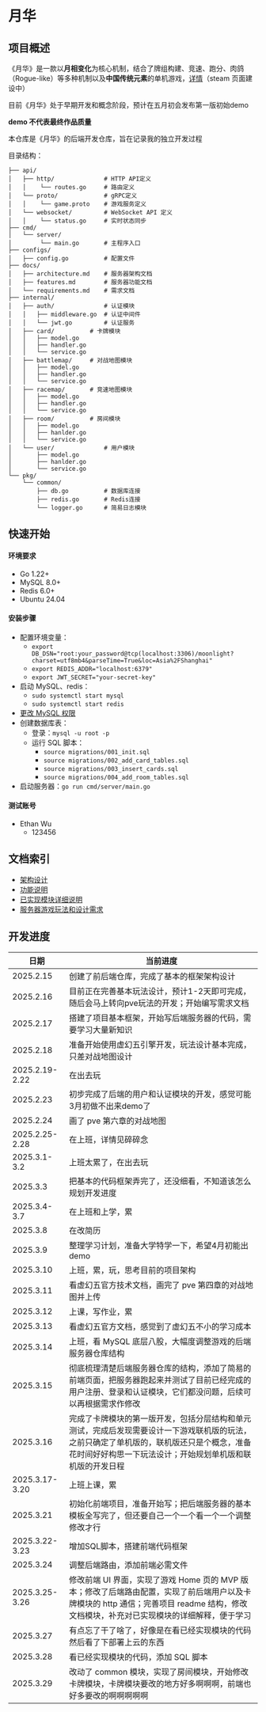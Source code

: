 # 月华

## 项目概述
《月华》是一款以**月相变化**为核心机制，结合了牌组构建、竞速、跑分、肉鸽（Rogue-like）等多种机制以及**中国传统元素**的单机游戏，[详情]()（steam 页面建设中）

目前《月华》处于早期开发和概念阶段，预计在五月初会发布第一版初始demo

**demo 不代表最终作品质量**

本仓库是《月华》的后端开发仓库，旨在记录我的独立开发过程

目录结构：

    ├── api/                    
    │   ├── http/              # HTTP API定义
    │   │    └── routes.go     # 路由定义
    │   └── proto/             # gRPC定义
    │   │    └── game.proto    # 游戏服务定义
    │   └── websocket/         # WebSocket API 定义
    │   │    └── status.go     # 实时状态同步
    ├── cmd/                   
    │   └── server/           
    │        └── main.go       # 主程序入口
    ├── configs/               
    │   ├── config.go          # 配置文件
    ├── docs/                  
    │   ├── architecture.md    # 服务器架构文档
    │   ├── features.md        # 服务器功能文档
    │   └── requirements.md    # 需求文档
    ├── internal/              
    │   ├── auth/              # 认证模块
    │   │   ├── middleware.go  # 认证中间件
    │   │   └── jwt.go         # 认证服务        
    │   ├── card/          # 卡牌模块
    │   │   ├── model.go 
    │   │   ├── handler.go  
    │   │   └── service.go
    │   ├── battlemap/     # 对战地图模块
    │   │   ├── model.go
    │   │   ├── handler.go 
    │   │   └── service.go 
    │   ├── racemap/       # 竞速地图模块
    │   │   ├── model.go
    │   │   ├── handler.go
    │   │   └── service.go 
    │   ├── room/          # 房间模块
    │   │   ├── model.go
    │   │   ├── hanlder.go
    │   │   └── service.go
    │   └── user/              # 用户模块
    │       ├── model.go    
    │       ├── hanlder.go     
    │       └── service.go   
    └── pkg/                  
        └── common/           
            ├── db.go          # 数据库连接
            ├── redis.go       # Redis连接
            └── logger.go      # 简易日志模块

## 快速开始
#### 环境要求

* Go 1.22+
* MySQL 8.0+
* Redis 6.0+
* Ubuntu 24.04

#### 安装步骤

* 配置环境变量：
    * `export DB_DSN="root:your_password@tcp(localhost:3306)/moonlight?charset=utf8mb4&parseTime=True&loc=Asia%2FShanghai"`
    * `export REDIS_ADDR="localhost:6379"`
    * `export JWT_SECRET="your-secret-key"`
* 启动 MySQL、redis：
    * `sudo systemctl start mysql`
    * `sudo systemctl start redis`
* [更改 MySQL 权限](https://github.com/EthanQC/my-learning-record/blob/main/database/FAQ.md)
* 创建数据库表：
    * 登录：`mysql -u root -p`
    * 运行 SQL 脚本：
        * `source migrations/001_init.sql`
        * `source migrations/002_add_card_tables.sql`
        * `source migrations/003_insert_cards.sql`
        * `source migrations/004_add_room_tables.sql`
* 启动服务器：`go run cmd/server/main.go`

#### 测试账号
* Ethan Wu
    * 123456

## 文档索引
* [架构设计](https://github.com/EthanQC/back-end-server-for-Moonlight-Radiance/blob/main/docs/architecture.md)
* [功能说明](https://github.com/EthanQC/back-end-server-for-Moonlight-Radiance/blob/main/docs/features.md)
* [已实现模块详细说明](https://github.com/EthanQC/back-end-server-for-Moonlight-Radiance/blob/main/docs/implemented.md)
* [服务器游戏玩法和设计需求](https://github.com/EthanQC/back-end-server-for-Moonlight-Radiance/blob/main/docs/requirements.md)

## 开发进度
| 日期 | 当前进度 |
| ------- | ------- |
| 2025.2.15 | 创建了前后端仓库，完成了基本的框架架构设计 |
| 2025.2.16 | 目前正在完善基本玩法设计，预计1-2天即可完成，随后会马上转向pve玩法的开发；开始编写需求文档 |
| 2025.2.17 | 搭建了项目基本框架，开始写后端服务器的代码，需要学习大量新知识 |
| 2025.2.18 | 准备开始使用虚幻五引擎开发，玩法设计基本完成，只差对战地图设计 |
| 2025.2.19-2.22 | 在出去玩 |
| 2025.2.23 | 初步完成了后端的用户和认证模块的开发，感觉可能3月初做不出来demo了 |
| 2025.2.24 | 画了 pve 第六章的对战地图 |
| 2025.2.25-2.28 | 在上班，详情见碎碎念 |
| 2025.3.1-3.2 | 上班太累了，在出去玩 |
| 2025.3.3 | 把基本的代码框架弄完了，还没细看，不知道该怎么规划开发进度 |
| 2025.3.4-3.7 | 在上班和上学，累 |
| 2025.3.8 | 在改简历 |
| 2025.3.9 | 整理学习计划，准备大学特学一下，希望4月初能出 demo |
| 2025.3.10 | 上班，累，玩，思考目前的项目架构 |
| 2025.3.11 | 看虚幻五官方技术文档，画完了 pve 第四章的对战地图并上传 |
| 2025.3.12 | 上课，写作业，累 |
| 2025.3.13 | 看虚幻五官方文档，感觉到了虚幻五不小的学习成本 |
| 2025.3.14 | 上班，看 MySQL 底层八股，大幅度调整游戏的后端服务器仓库结构 |
| 2025.3.15 | 彻底梳理清楚后端服务器仓库的结构，添加了简易的前端页面，把服务器跑起来并测试了目前已经完成的用户注册、登录和认证模块，它们都没问题，后续可以再根据需求作修改 |
| 2025.3.16 | 完成了卡牌模块的第一版开发，包括分层结构和单元测试，完成后发现需要设计一下游戏联机版的玩法，之前只确定了单机版的，联机版还只是个概念，准备花时间好好构思一下玩法设计；开始规划单机版和联机版的开发日程 |
| 2025.3.17-3.20 | 上班上课，累 |
| 2025.3.21 | 初始化前端项目，准备开始写；把后端服务器的基本模板全写完了，但还要自己一个一个看一个一个调整修改才行 |
| 2025.3.22-3.23 | 增加SQL脚本，搭建前端代码框架 |
| 2025.3.24 | 调整后端路由，添加前端必需文件 |
| 2025.3.25-3.26 | 修改前端 UI 界面，实现了游戏 Home 页的 MVP 版本；修改了后端路由配置，实现了前后端用户以及卡牌模块的 http 通信；完善项目 readme 结构，修改文档模块，补充对已实现模块的详细解释，便于学习 |
| 2025.3.27 | 有点忘了干了啥了，好像是在看已经实现模块的代码然后看了下部署上云的东西 |
| 2025.3.28 | 看已经实现模块的代码，添加 SQL 脚本 |
| 2025.3.29 | 改动了 common 模块，实现了房间模块，开始修改卡牌模块，卡牌模块要改的地方好多啊啊啊，前端也好多要改的啊啊啊啊啊 |